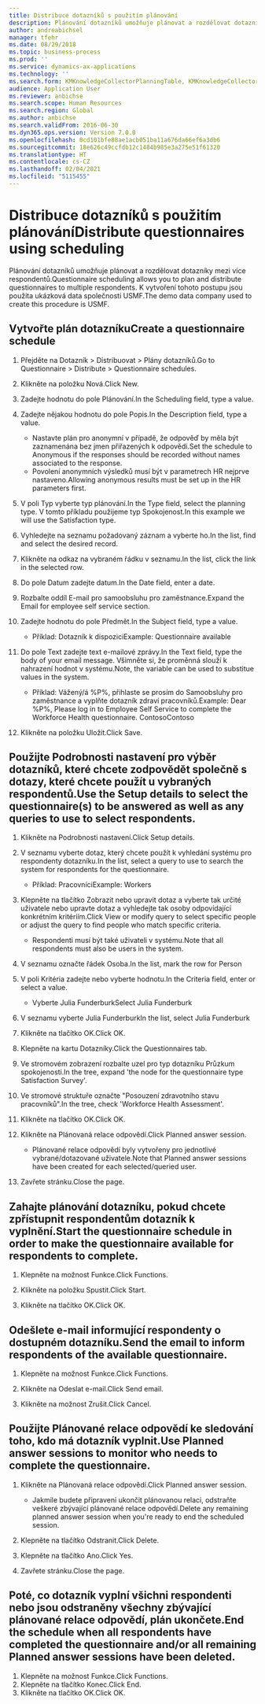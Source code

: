 ```yaml
---
title: Distribuce dotazníků s použitím plánování
description: Plánování dotazníků umožňuje plánovat a rozdělovat dotazníky mezi více respondentů.
author: andreabichsel
manager: tfehr
ms.date: 08/29/2018
ms.topic: business-process
ms.prod: ''
ms.service: dynamics-ax-applications
ms.technology: ''
ms.search.form: KMKnowledgeCollectorPlanningTable, KMKnowledgeCollectorPlanningMulti, SysQueryForm, HcmPersonLookup, KMKnowledgeCollectorPlanning, HcmLearningWorkspace
audience: Application User
ms.reviewer: anbichse
ms.search.scope: Human Resources
ms.search.region: Global
ms.author: anbichse
ms.search.validFrom: 2016-06-30
ms.dyn365.ops.version: Version 7.0.0
ms.openlocfilehash: 0cd101bfe88ae1acb051ba11a676da66ef6a3db6
ms.sourcegitcommit: 18e626c49ccfdb12c1484b985e3a275e51f61320
ms.translationtype: HT
ms.contentlocale: cs-CZ
ms.lasthandoff: 02/04/2021
ms.locfileid: "5115455"
---
```

# <a name="distribute-questionnaires-using-scheduling"></a><span data-ttu-id="4a3b9-103">Distribuce dotazníků s použitím plánování</span><span class="sxs-lookup"><span data-stu-id="4a3b9-103">Distribute questionnaires using scheduling</span></span>

<span data-ttu-id="4a3b9-104">Plánování dotazníků umožňuje plánovat a rozdělovat dotazníky mezi více respondentů.</span><span class="sxs-lookup"><span data-stu-id="4a3b9-104">Questionnaire scheduling allows you to plan and distribute questionnaires to multiple respondents.</span></span> <span data-ttu-id="4a3b9-105">K vytvoření tohoto postupu jsou použita ukázková data společnosti USMF.</span><span class="sxs-lookup"><span data-stu-id="4a3b9-105">The demo data company used to create this procedure is USMF.</span></span>

## <a name="create-a-questionnaire-schedule"></a><span data-ttu-id="4a3b9-106">Vytvořte plán dotazníku</span><span class="sxs-lookup"><span data-stu-id="4a3b9-106">Create a questionnaire schedule</span></span>

1. <span data-ttu-id="4a3b9-107">Přejděte na Dotazník > Distribuovat > Plány dotazníků.</span><span class="sxs-lookup"><span data-stu-id="4a3b9-107">Go to Questionnaire > Distribute > Questionnaire schedules.</span></span>

2. <span data-ttu-id="4a3b9-108">Klikněte na položku Nová.</span><span class="sxs-lookup"><span data-stu-id="4a3b9-108">Click New.</span></span>

3. <span data-ttu-id="4a3b9-109">Zadejte hodnotu do pole Plánování.</span><span class="sxs-lookup"><span data-stu-id="4a3b9-109">In the Scheduling field, type a value.</span></span>

4. <span data-ttu-id="4a3b9-110">Zadejte nějakou hodnotu do pole Popis.</span><span class="sxs-lookup"><span data-stu-id="4a3b9-110">In the Description field, type a value.</span></span>
    * <span data-ttu-id="4a3b9-111">Nastavte plán pro anonymní v případě, že odpověď by měla být zaznamenána bez jmen přiřazených k odpovědi.</span><span class="sxs-lookup"><span data-stu-id="4a3b9-111">Set the schedule to Anonymous if the responses should be recorded without names associated to the response.</span></span>  
    * <span data-ttu-id="4a3b9-112">Povolení anonymních výsledků musí být v parametrech HR nejprve nastaveno.</span><span class="sxs-lookup"><span data-stu-id="4a3b9-112">Allowing anonymous results must be set up in the HR parameters first.</span></span>  

5. <span data-ttu-id="4a3b9-113">V poli Typ vyberte typ plánování.</span><span class="sxs-lookup"><span data-stu-id="4a3b9-113">In the Type field, select the planning type.</span></span>  <span data-ttu-id="4a3b9-114">V tomto příkladu použijeme typ Spokojenost.</span><span class="sxs-lookup"><span data-stu-id="4a3b9-114">In this example we will use the Satisfaction type.</span></span>

6. <span data-ttu-id="4a3b9-115">Vyhledejte na seznamu požadovaný záznam a vyberte ho.</span><span class="sxs-lookup"><span data-stu-id="4a3b9-115">In the list, find and select the desired record.</span></span>

7. <span data-ttu-id="4a3b9-116">Klikněte na odkaz na vybraném řádku v seznamu.</span><span class="sxs-lookup"><span data-stu-id="4a3b9-116">In the list, click the link in the selected row.</span></span>

8. <span data-ttu-id="4a3b9-117">Do pole Datum zadejte datum.</span><span class="sxs-lookup"><span data-stu-id="4a3b9-117">In the Date field, enter a date.</span></span>

9. <span data-ttu-id="4a3b9-118">Rozbalte oddíl E-mail pro samoobsluhu pro zaměstnance.</span><span class="sxs-lookup"><span data-stu-id="4a3b9-118">Expand the Email for employee self service section.</span></span>

10. <span data-ttu-id="4a3b9-119">Zadejte hodnotu do pole Předmět.</span><span class="sxs-lookup"><span data-stu-id="4a3b9-119">In the Subject field, type a value.</span></span>

    * <span data-ttu-id="4a3b9-120">Příklad: Dotazník k dispozici</span><span class="sxs-lookup"><span data-stu-id="4a3b9-120">Example: Questionnaire available</span></span>  

11. <span data-ttu-id="4a3b9-121">Do pole Text zadejte text e-mailové zprávy.</span><span class="sxs-lookup"><span data-stu-id="4a3b9-121">In the Text field, type the body of your email message.</span></span> <span data-ttu-id="4a3b9-122">Všimněte si, že proměnná slouží k nahrazení hodnot v systému.</span><span class="sxs-lookup"><span data-stu-id="4a3b9-122">Note, the variable can be used to substitue values in the system.</span></span>

    * <span data-ttu-id="4a3b9-123">Příklad: Vážený/á %P%, přihlaste se prosím do Samoobsluhy pro zaměstnance a vyplňte dotazník zdraví pracovníků.</span><span class="sxs-lookup"><span data-stu-id="4a3b9-123">Example: Dear %P%, Please log in to Employee Self Service to complete the Workforce Health questionnaire.</span></span>  <span data-ttu-id="4a3b9-124">Contoso</span><span class="sxs-lookup"><span data-stu-id="4a3b9-124">Contoso</span></span>  

12. <span data-ttu-id="4a3b9-125">Klikněte na položku Uložit.</span><span class="sxs-lookup"><span data-stu-id="4a3b9-125">Click Save.</span></span>

## <a name="use-the-setup-details-to-select-the-questionnaires-to-be-answered-as-well-as-any-queries-to-use-to-select-respondents"></a><span data-ttu-id="4a3b9-126">Použijte Podrobnosti nastavení pro výběr dotazníků, které chcete zodpovědět společně s dotazy, které chcete použít u vybraných respondentů.</span><span class="sxs-lookup"><span data-stu-id="4a3b9-126">Use the Setup details to select the questionnaire(s) to be answered as well as any queries to use to select respondents.</span></span>

1. <span data-ttu-id="4a3b9-127">Klikněte na Podrobnosti nastavení.</span><span class="sxs-lookup"><span data-stu-id="4a3b9-127">Click Setup details.</span></span>

2. <span data-ttu-id="4a3b9-128">V seznamu vyberte dotaz, který chcete použít k vyhledání systému pro respondenty dotazníku.</span><span class="sxs-lookup"><span data-stu-id="4a3b9-128">In the list, select a query to use to search the system for respondents for the questionnaire.</span></span>

    * <span data-ttu-id="4a3b9-129">Příklad: Pracovníci</span><span class="sxs-lookup"><span data-stu-id="4a3b9-129">Example: Workers</span></span>  

3. <span data-ttu-id="4a3b9-130">Klepněte na tlačítko Zobrazit nebo upravit dotaz a vyberte tak určité uživatele nebo upravte dotaz a vyhledejte tak osoby odpovídající konkrétním kritériím.</span><span class="sxs-lookup"><span data-stu-id="4a3b9-130">Click View or modify query to select specific people or adjust the query to find people who match specific criteria.</span></span>

    * <span data-ttu-id="4a3b9-131">Respondenti musí být také uživateli v systému.</span><span class="sxs-lookup"><span data-stu-id="4a3b9-131">Note that all respondents must also be users in the system.</span></span>  

4. <span data-ttu-id="4a3b9-132">V seznamu označte řádek Osoba.</span><span class="sxs-lookup"><span data-stu-id="4a3b9-132">In the list, mark the row for Person</span></span>

5. <span data-ttu-id="4a3b9-133">V poli Kritéria zadejte nebo vyberte hodnotu.</span><span class="sxs-lookup"><span data-stu-id="4a3b9-133">In the Criteria field, enter or select a value.</span></span>

    * <span data-ttu-id="4a3b9-134">Vyberte Julia Funderburk</span><span class="sxs-lookup"><span data-stu-id="4a3b9-134">Select Julia Funderburk</span></span>  

6. <span data-ttu-id="4a3b9-135">V seznamu vyberte Julia Funderburk</span><span class="sxs-lookup"><span data-stu-id="4a3b9-135">In the list, select Julia Funderburk</span></span>

7. <span data-ttu-id="4a3b9-136">Klikněte na tlačítko OK.</span><span class="sxs-lookup"><span data-stu-id="4a3b9-136">Click OK.</span></span>

8. <span data-ttu-id="4a3b9-137">Klepněte na kartu Dotazníky.</span><span class="sxs-lookup"><span data-stu-id="4a3b9-137">Click the Questionnaires tab.</span></span>

9. <span data-ttu-id="4a3b9-138">Ve stromovém zobrazení rozbalte uzel pro typ dotazníku Průzkum spokojenosti.</span><span class="sxs-lookup"><span data-stu-id="4a3b9-138">In the tree, expand 'the node for the questionnaire type Satisfaction Survey'.</span></span>

10. <span data-ttu-id="4a3b9-139">Ve stromové struktuře označte "Posouzení zdravotního stavu pracovníků".</span><span class="sxs-lookup"><span data-stu-id="4a3b9-139">In the tree, check 'Workforce Health Assessment'.</span></span>

11. <span data-ttu-id="4a3b9-140">Klikněte na tlačítko OK.</span><span class="sxs-lookup"><span data-stu-id="4a3b9-140">Click OK.</span></span>

12. <span data-ttu-id="4a3b9-141">Klikněte na Plánovaná relace odpovědí.</span><span class="sxs-lookup"><span data-stu-id="4a3b9-141">Click Planned answer session.</span></span>

    * <span data-ttu-id="4a3b9-142">Plánované relace odpovědí byly vytvořeny pro jednotlivé vybrané/dotazované uživatele.</span><span class="sxs-lookup"><span data-stu-id="4a3b9-142">Note that Planned answer sessions have been created for each selected/queried user.</span></span>  

13. <span data-ttu-id="4a3b9-143">Zavřete stránku.</span><span class="sxs-lookup"><span data-stu-id="4a3b9-143">Close the page.</span></span>

## <a name="start-the-questionnaire-schedule-in-order-to-make-the-questionnaire-available-for-respondents-to-complete"></a><span data-ttu-id="4a3b9-144">Zahajte plánování dotazníku, pokud chcete zpřístupnit respondentům dotazník k vyplnění.</span><span class="sxs-lookup"><span data-stu-id="4a3b9-144">Start the questionnaire schedule in order to make the questionnaire available for respondents to complete.</span></span>

1. <span data-ttu-id="4a3b9-145">Klepněte na možnost Funkce.</span><span class="sxs-lookup"><span data-stu-id="4a3b9-145">Click Functions.</span></span>

2. <span data-ttu-id="4a3b9-146">Klikněte na položku Spustit.</span><span class="sxs-lookup"><span data-stu-id="4a3b9-146">Click Start.</span></span>

3. <span data-ttu-id="4a3b9-147">Klikněte na tlačítko OK.</span><span class="sxs-lookup"><span data-stu-id="4a3b9-147">Click OK.</span></span>

## <a name="send-the-email-to-inform-respondents-of-the-available-questionnaire"></a><span data-ttu-id="4a3b9-148">Odešlete e-mail informující respondenty o dostupném dotazníku.</span><span class="sxs-lookup"><span data-stu-id="4a3b9-148">Send the email to inform respondents of the available questionnaire.</span></span>

1. <span data-ttu-id="4a3b9-149">Klepněte na možnost Funkce.</span><span class="sxs-lookup"><span data-stu-id="4a3b9-149">Click Functions.</span></span>

2. <span data-ttu-id="4a3b9-150">Klikněte na Odeslat e-mail.</span><span class="sxs-lookup"><span data-stu-id="4a3b9-150">Click Send email.</span></span>

3. <span data-ttu-id="4a3b9-151">Klikněte na možnost Zrušit.</span><span class="sxs-lookup"><span data-stu-id="4a3b9-151">Click Cancel.</span></span>

## <a name="use-planned-answer-sessions-to-monitor-who-needs-to-complete-the-questionnaire"></a><span data-ttu-id="4a3b9-152">Použijte Plánované relace odpovědí ke sledování toho, kdo má dotazník vyplnit.</span><span class="sxs-lookup"><span data-stu-id="4a3b9-152">Use Planned answer sessions to monitor who needs to complete the questionnaire.</span></span>

1. <span data-ttu-id="4a3b9-153">Klikněte na Plánovaná relace odpovědí.</span><span class="sxs-lookup"><span data-stu-id="4a3b9-153">Click Planned answer session.</span></span>

    * <span data-ttu-id="4a3b9-154">Jakmile budete připraveni ukončit plánovanou relaci, odstraňte veškeré zbývající plánované relace odpovědí.</span><span class="sxs-lookup"><span data-stu-id="4a3b9-154">Delete any remaining planned answer session when you're ready to end the scheduled session.</span></span>  

2. <span data-ttu-id="4a3b9-155">Klepněte na tlačítko Odstranit.</span><span class="sxs-lookup"><span data-stu-id="4a3b9-155">Click Delete.</span></span>

3. <span data-ttu-id="4a3b9-156">Klepněte na tlačítko Ano.</span><span class="sxs-lookup"><span data-stu-id="4a3b9-156">Click Yes.</span></span>

4. <span data-ttu-id="4a3b9-157">Zavřete stránku.</span><span class="sxs-lookup"><span data-stu-id="4a3b9-157">Close the page.</span></span>

## <a name="end-the-schedule-when-all-respondents-have-completed-the-questionnaire-andor-all-remaining-planned-answer-sessions-have-been-deleted"></a><span data-ttu-id="4a3b9-158">Poté, co dotazník vyplní všichni respondenti nebo jsou odstraněny všechny zbývající plánované relace odpovědí, plán ukončete.</span><span class="sxs-lookup"><span data-stu-id="4a3b9-158">End the schedule when all respondents have completed the questionnaire and/or all remaining Planned answer sessions have been deleted.</span></span>

1. <span data-ttu-id="4a3b9-159">Klepněte na možnost Funkce.</span><span class="sxs-lookup"><span data-stu-id="4a3b9-159">Click Functions.</span></span>
2. <span data-ttu-id="4a3b9-160">Klepněte na tlačítko Konec.</span><span class="sxs-lookup"><span data-stu-id="4a3b9-160">Click End.</span></span>
3. <span data-ttu-id="4a3b9-161">Klikněte na tlačítko OK.</span><span class="sxs-lookup"><span data-stu-id="4a3b9-161">Click OK.</span></span>

